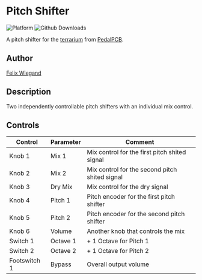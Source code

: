 # Pitch Shifter

![Platform](https://img.shields.io/badge/platform-terrarium-lightgrey)
![Github Downloads](https://img.shields.io/github/downloads/fxwiegand/terrarium-pitch-shifter/total?color=green)

A pitch shifter for the [terrarium](https://www.pedalpcb.com/product/pcb351/) from [PedalPCB](https://www.pedalpcb.com).


## Author

[Felix Wiegand](https://github.com/fxwiegand)

## Description

Two independently controllable pitch shifters with an individual mix control.

## Controls

| Control | Parameter | Comment |
| --- | --- | --- |
| Knob 1 | Mix 1 | Mix control for the first pitch shited signal |
| Knob 2 | Mix 2 | Mix control for the second pitch shited signal |
| Knob 3 | Dry Mix | Mix control for the dry signal |
| Knob 4 | Pitch 1 | Pitch encoder for the first pitch shifter |
| Knob 5 | Pitch 2 | Pitch encoder for the second pitch shifter |
| Knob 6 | Volume | Another knob that controls the mix |
| Switch 1 | Octave 1 | + 1 Octave for Pitch 1 |
| Switch 2 | Octave 2 | + 1 Octave for Pitch 2 |
| Footswitch 1 | Bypass | Overall output volume |
